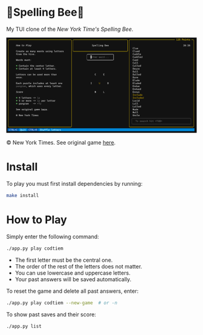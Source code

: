 # 🐝Spelling Bee🐝
My TUI clone of the *New York Time's Spelling Bee*.

![screenshot](images/screenshot.png)

© New York Times. See original game [here](https://www.nytimes.com/puzzles/spelling-bee).

# Install
To play you must first install dependencies by running:
```sh
make install
```

# How to Play
Simply enter the following command:
```sh
./app.py play codtiem
```
* The first letter must be the central one.
* The order of the rest of the letters does not matter.
* You can use lowercase and uppercase letters.
* Your past answers will be saved automatically.

To reset the game and delete all past answers, enter:
```sh
./app.py play codtiem --new-game  # or -n
```

To show past saves and their score:
```bash
./app.py list
```
